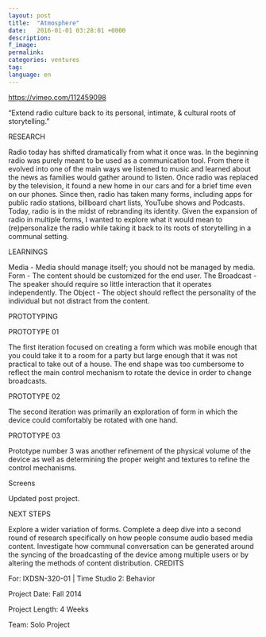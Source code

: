 ```yaml
---
layout: post
title:  "Atmosphere"
date:   2016-01-01 03:28:01 +0000
description:
f_image:
permalink:
categories: ventures
tag:
language: en
---
```

https://vimeo.com/112459098

“Extend radio culture back to its personal, intimate, & cultural roots of storytelling.”

RESEARCH

Radio today has shifted dramatically from what it once was. In the beginning radio was purely meant to be used as a communication tool. From there it evolved into one of the main ways we listened to music and learned about the news as families would gather around to listen. Once radio was replaced by the television, it found a new home in our cars and for a brief time even on our phones. Since then, radio has taken many forms, including apps for public radio stations, billboard chart lists, YouTube shows and Podcasts. Today, radio is in the midst of rebranding its identity. Given the expansion of radio in multiple forms, I wanted to explore what it would mean to (re)personalize the radio while taking it back to its roots of storytelling in a communal setting.

LEARNINGS

Media - Media should manage itself; you should not be managed by media. Form - The content should be customized for the end user. The Broadcast - The speaker should require so little interaction that it operates independently. The Object - The object should reflect the personality of the individual but not distract from the content.

PROTOTYPING

PROTOTYPE 01

The first iteration focused on creating a form which was mobile enough that you could take it to a room for a party but large enough that it was not practical to take out of a house. The end shape was too cumbersome to reflect the main control mechanism to rotate the device in order to change broadcasts.

PROTOTYPE 02



The second iteration was primarily an exploration of form in which the device could comfortably be rotated with one hand.

PROTOTYPE 03



Prototype number 3 was another refinement of the physical volume of the device as well as determining the proper weight and textures to refine the control mechanisms.

Screens

Updated post project.


NEXT STEPS

Explore a wider variation of forms.
Complete a deep dive into a second round of research specifically on how people consume audio based media content.
Investigate how communal conversation can be generated around the syncing of the broadcasting of the device among multiple users or by altering the methods of content distribution.
CREDITS

For: IXDSN-320-01 | Time Studio 2: Behavior

Project Date: Fall 2014

Project Length: 4 Weeks

Team: Solo Project
